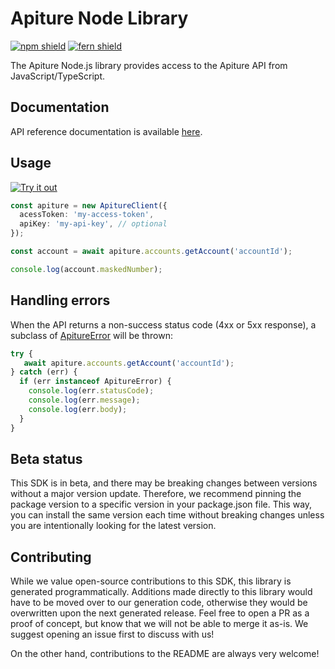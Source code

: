 # Apiture Node Library

[![npm shield](https://img.shields.io/npm/v/@fern-api/apiture)](https://www.npmjs.com/package/@fern-api/apiture)
[![fern shield](https://img.shields.io/badge/%F0%9F%8C%BF-SDK%20generated%20by%20Fern-brightgreen)](https://github.com/fern-api/fern)

The Apiture Node.js library provides access to the Apiture API from JavaScript/TypeScript.

## Documentation

API reference documentation is available [here](https://developer.apiture.com/docs/apis/banking/index.html#authentication).

## Usage

[![Try it out](https://developer.stackblitz.com/img/open_in_stackblitz.svg)](https://stackblitz.com/edit/typescript-example-using-sdk-built-with-fern-n2eqby?file=app.ts)

```typescript
const apiture = new ApitureClient({
  acessToken: 'my-access-token',
  apiKey: 'my-api-key', // optional
});

const account = await apiture.accounts.getAccount('accountId');

console.log(account.maskedNumber);
```

## Handling errors

When the API returns a non-success status code (4xx or 5xx response), a subclass of [ApitureError](https://github.com/fern-apiture/apiture-node/blob/main/src/errors/ApitureError.ts) will be thrown:

```ts
try {
   await apiture.accounts.getAccount('accountId');
} catch (err) {
  if (err instanceof ApitureError) {
    console.log(err.statusCode);
    console.log(err.message);
    console.log(err.body);
  }
}
```

## Beta status

This SDK is in beta, and there may be breaking changes between versions without a major version update. Therefore, we recommend pinning the package version to a specific version in your package.json file. This way, you can install the same version each time without breaking changes unless you are intentionally looking for the latest version.

## Contributing

While we value open-source contributions to this SDK, this library is generated programmatically. Additions made directly to this library would have to be moved over to our generation code, otherwise they would be overwritten upon the next generated release. Feel free to open a PR as a proof of concept, but know that we will not be able to merge it as-is. We suggest opening an issue first to discuss with us!

On the other hand, contributions to the README are always very welcome!
